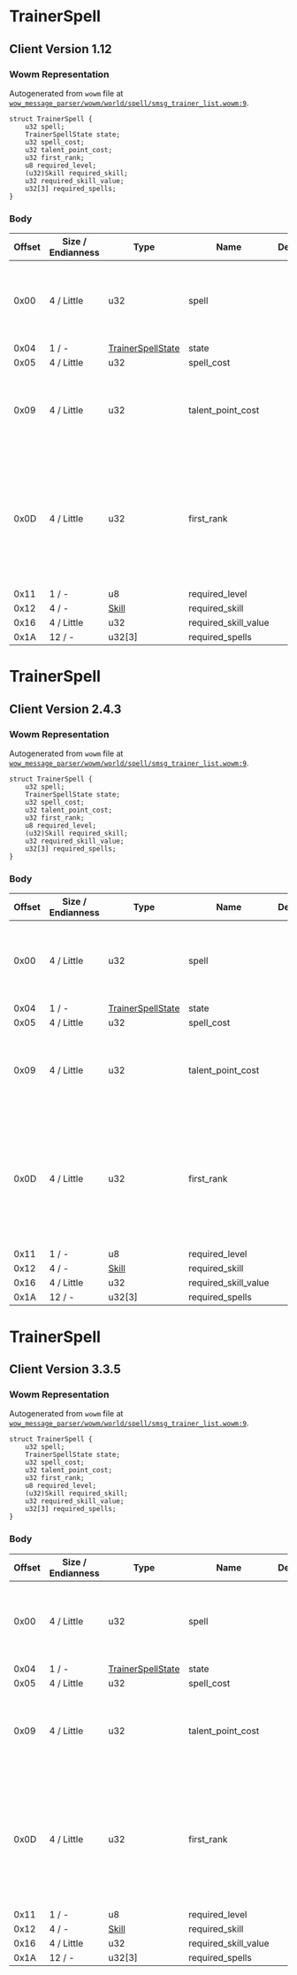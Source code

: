 # TrainerSpell

## Client Version 1.12

### Wowm Representation

Autogenerated from `wowm` file at [`wow_message_parser/wowm/world/spell/smsg_trainer_list.wowm:9`](https://github.com/gtker/wow_messages/tree/main/wow_message_parser/wowm/world/spell/smsg_trainer_list.wowm#L9).
```rust,ignore
struct TrainerSpell {
    u32 spell;
    TrainerSpellState state;
    u32 spell_cost;
    u32 talent_point_cost;
    u32 first_rank;
    u8 required_level;
    (u32)Skill required_skill;
    u32 required_skill_value;
    u32[3] required_spells;
}
```
### Body

| Offset | Size / Endianness | Type | Name | Description | Comment |
| ------ | ----------------- | ---- | ---- | ----------- | ------- |
| 0x00 | 4 / Little | u32 | spell |  | cmangos: learned spell (or cast-spell in profession case) |
| 0x04 | 1 / - | [TrainerSpellState](trainerspellstate.md) | state |  |  |
| 0x05 | 4 / Little | u32 | spell_cost |  |  |
| 0x09 | 4 / Little | u32 | talent_point_cost |  | cmangos: spells don't cost talent points<br/>cmangos: set to 0 |
| 0x0D | 4 / Little | u32 | first_rank |  | cmangos: must be equal prev. field to have learn button in enabled state<br/>cmangos: 1 for true 0 for false |
| 0x11 | 1 / - | u8 | required_level |  |  |
| 0x12 | 4 / - | [Skill](skill.md) | required_skill |  |  |
| 0x16 | 4 / Little | u32 | required_skill_value |  |  |
| 0x1A | 12 / - | u32[3] | required_spells |  |  |

# TrainerSpell

## Client Version 2.4.3

### Wowm Representation

Autogenerated from `wowm` file at [`wow_message_parser/wowm/world/spell/smsg_trainer_list.wowm:9`](https://github.com/gtker/wow_messages/tree/main/wow_message_parser/wowm/world/spell/smsg_trainer_list.wowm#L9).
```rust,ignore
struct TrainerSpell {
    u32 spell;
    TrainerSpellState state;
    u32 spell_cost;
    u32 talent_point_cost;
    u32 first_rank;
    u8 required_level;
    (u32)Skill required_skill;
    u32 required_skill_value;
    u32[3] required_spells;
}
```
### Body

| Offset | Size / Endianness | Type | Name | Description | Comment |
| ------ | ----------------- | ---- | ---- | ----------- | ------- |
| 0x00 | 4 / Little | u32 | spell |  | cmangos: learned spell (or cast-spell in profession case) |
| 0x04 | 1 / - | [TrainerSpellState](trainerspellstate.md) | state |  |  |
| 0x05 | 4 / Little | u32 | spell_cost |  |  |
| 0x09 | 4 / Little | u32 | talent_point_cost |  | cmangos: spells don't cost talent points<br/>cmangos: set to 0 |
| 0x0D | 4 / Little | u32 | first_rank |  | cmangos: must be equal prev. field to have learn button in enabled state<br/>cmangos: 1 for true 0 for false |
| 0x11 | 1 / - | u8 | required_level |  |  |
| 0x12 | 4 / - | [Skill](skill.md) | required_skill |  |  |
| 0x16 | 4 / Little | u32 | required_skill_value |  |  |
| 0x1A | 12 / - | u32[3] | required_spells |  |  |

# TrainerSpell

## Client Version 3.3.5

### Wowm Representation

Autogenerated from `wowm` file at [`wow_message_parser/wowm/world/spell/smsg_trainer_list.wowm:9`](https://github.com/gtker/wow_messages/tree/main/wow_message_parser/wowm/world/spell/smsg_trainer_list.wowm#L9).
```rust,ignore
struct TrainerSpell {
    u32 spell;
    TrainerSpellState state;
    u32 spell_cost;
    u32 talent_point_cost;
    u32 first_rank;
    u8 required_level;
    (u32)Skill required_skill;
    u32 required_skill_value;
    u32[3] required_spells;
}
```
### Body

| Offset | Size / Endianness | Type | Name | Description | Comment |
| ------ | ----------------- | ---- | ---- | ----------- | ------- |
| 0x00 | 4 / Little | u32 | spell |  | cmangos: learned spell (or cast-spell in profession case) |
| 0x04 | 1 / - | [TrainerSpellState](trainerspellstate.md) | state |  |  |
| 0x05 | 4 / Little | u32 | spell_cost |  |  |
| 0x09 | 4 / Little | u32 | talent_point_cost |  | cmangos: spells don't cost talent points<br/>cmangos: set to 0 |
| 0x0D | 4 / Little | u32 | first_rank |  | cmangos: must be equal prev. field to have learn button in enabled state<br/>cmangos: 1 for true 0 for false |
| 0x11 | 1 / - | u8 | required_level |  |  |
| 0x12 | 4 / - | [Skill](skill.md) | required_skill |  |  |
| 0x16 | 4 / Little | u32 | required_skill_value |  |  |
| 0x1A | 12 / - | u32[3] | required_spells |  |  |

